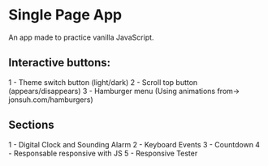 # Single Page App
An app made to practice vanilla JavaScript.

## Interactive buttons:
1 - Theme switch button (light/dark)
2 - Scroll top button (appears/disappears)
3 - Hamburger menu (Using animations from-> jonsuh.com/hamburgers)

## Sections
1 - Digital Clock and Sounding Alarm
2 - Keyboard Events
3 - Countdown
4 - Responsable responsive with JS
5 - Responsive Tester
